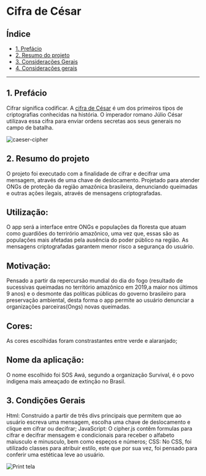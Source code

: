 # Cifra de César

## Índice

* [1. Prefácio](#1-prefácio)
* [2. Resumo do projeto](#2-resumo-do-projeto)
* [3. Considerações Gerais](#3-Considerações-gerais)
* [4. Considerações gerais](#4-considerações-gerais)

***

## 1. Prefácio

Cifrar significa codificar. A [cifra de
César](https://pt.wikipedia.org/wiki/Cifra_de_C%C3%A9sar) é um dos primeiros
tipos de criptografias conhecidas na história. O imperador romano Júlio César
utilizava essa cifra para enviar ordens secretas aos seus generais no campo de
batalha.

![caeser-cipher](https://user-images.githubusercontent.com/11894994/60990999-07ffdb00-a320-11e9-87d0-b7c291bc4cd1.png)



## 2. Resumo do projeto

O projeto foi executado com a finalidade de cifrar e decifrar uma mensagem, através de uma chave de deslocamento. Projetado para atender ONGs de proteção da região amazônica brasileira, denunciando queimadas e outras ações ilegais, através de mensagens criptografadas.
## Utilização:
O app será a interface entre ONGs e populações da floresta que atuam como guardiões do terrirório amazônico, uma vez que, essas são as populações mais afetadas pela ausência do poder público na região. As mensagens criptografadas garantem menor risco a segurança do usuário. 
## Motivação:
Pensado a partir da repercursão mundial do dia do fogo (resultado de sucessivas queimadas no território amazônico em 2019,a maior nos últimos 9 anos) e o desmonte das políticas públicas do governo brasileiro para preservação ambiental, desta forma o app permite ao usuário denunciar a organizações parceiras(Ongs) novas queimadas.
## Cores:
As cores escolhidas foram constrastantes entre verde e alaranjado;
## Nome da aplicação:
 O nome escolhido foi SOS Awá, segundo a organização Survival, é o povo indigena mais ameaçado de extinção no Brasil. 

## 3. Condições Gerais

Html: Construido a partir de três divs principais que permitem que ao usuário escreva uma mensagem, escolha uma chave de deslocamento e clique em cifrar ou decifrar;
JavaScript: O cipher.js contêm formulas para cifrar e decifrar mensagem e condicionais para receber o alfabeto maiusculo e minusculo, bem como espeços e números;
CSS: No CSS, foi utilizado classes para atribuir estilo, este que por sua vez, foi pensado para conferir uma estéticaa leve ao usuário.

![Print tela](printdatela.jpg)